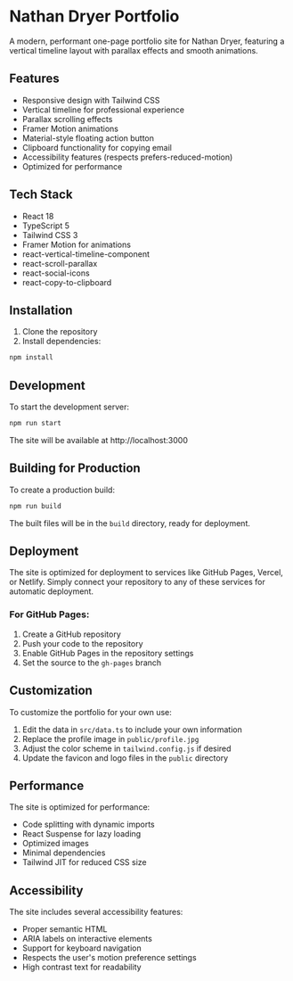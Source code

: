 # Nathan Dryer Portfolio

A modern, performant one-page portfolio site for Nathan Dryer, featuring a vertical timeline layout with parallax effects and smooth animations.

## Features

- Responsive design with Tailwind CSS
- Vertical timeline for professional experience
- Parallax scrolling effects
- Framer Motion animations
- Material-style floating action button
- Clipboard functionality for copying email
- Accessibility features (respects prefers-reduced-motion)
- Optimized for performance

## Tech Stack

- React 18
- TypeScript 5
- Tailwind CSS 3
- Framer Motion for animations
- react-vertical-timeline-component
- react-scroll-parallax
- react-social-icons
- react-copy-to-clipboard

## Installation

1. Clone the repository
2. Install dependencies:

```bash
npm install
```

## Development

To start the development server:

```bash
npm run start
```

The site will be available at http://localhost:3000

## Building for Production

To create a production build:

```bash
npm run build
```

The built files will be in the `build` directory, ready for deployment.

## Deployment

The site is optimized for deployment to services like GitHub Pages, Vercel, or Netlify. Simply connect your repository to any of these services for automatic deployment.

### For GitHub Pages:

1. Create a GitHub repository
2. Push your code to the repository
3. Enable GitHub Pages in the repository settings
4. Set the source to the `gh-pages` branch

## Customization

To customize the portfolio for your own use:

1. Edit the data in `src/data.ts` to include your own information
2. Replace the profile image in `public/profile.jpg`
3. Adjust the color scheme in `tailwind.config.js` if desired
4. Update the favicon and logo files in the `public` directory

## Performance

The site is optimized for performance:
- Code splitting with dynamic imports
- React Suspense for lazy loading
- Optimized images
- Minimal dependencies
- Tailwind JIT for reduced CSS size

## Accessibility

The site includes several accessibility features:
- Proper semantic HTML
- ARIA labels on interactive elements
- Support for keyboard navigation
- Respects the user's motion preference settings
- High contrast text for readability
